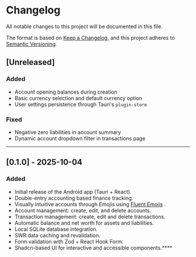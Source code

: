 # Changelog
All notable changes to this project will be documented in this file.

The format is based on [Keep a Changelog](https://keepachangelog.com/en/1.1.0/),
and this project adheres to [Semantic Versioning](https://semver.org/).

## [Unreleased]
### Added
- Account opening balances during creation
- Basic currency selection and default currency option
- User settings persistence through Tauri's `plugin-store`

### Fixed
- Negative zero liabilities in account summary
- Dynamic account dropdown filter in transactions page

---

## [0.1.0] - 2025-10-04
### Added
- Initial release of the Android app (Tauri + React).
- Double-entry accounting based finance tracking.
- Visually intuitive accounts through Emojis using [Fluent Emojis](https://github.com/microsoft/fluentui-emoji) .
- Account management: create, edit, and delete accounts.
- Transaction management: create, edit and delete transactions.
- Automatic balance and net worth for assets and liabilities.
- Local SQLite database integration.
- SWR data caching and revalidation.
- Form validation with Zod + React Hook Form.
- Shadcn-based UI for interactive and accessible components.****